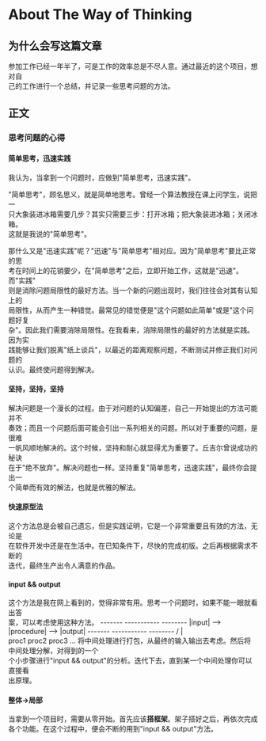 # About The Way of Thinking

## 为什么会写这篇文章  
参加工作已经一年半了，可是工作的效率总是不尽人意。通过最近的这个项目，想对自  
己的工作进行一个总结，并记录一些思考问题的方法。

## 正文

### 思考问题的心得  
#### 简单思考，迅速实践  
我认为，当拿到一个问题时，应做到"简单思考，迅速实践"。  

"简单思考"，顾名思义，就是简单地思考。曾经一个算法教授在课上问学生，说把一  
只大象装进冰箱需要几步？其实只需要三步：打开冰箱；把大象装进冰箱；关闭冰箱。   
这就是我说的"简单思考"。  

那什么又是"迅速实践"呢？"迅速"与"简单思考"相对应。因为"简单思考"要比正常的思  
考在时间上的花销要少，在"简单思考"之后，立即开始工作，这就是"迅速"。而"实践"  
则是消除问题局限性的最好方法。当一个新的问题出现时，我们往往会对其有认知上的  
局限性，从而产生一种错觉。最常见的错觉便是"这个问题如此简单"或是"这个问题好复  
杂"。因此我们需要消除局限性。在我看来，消除局限性的最好的方法就是实践。因为实  
践能够让我们脱离"纸上谈兵"，以最近的距离观察问题，不断测试并修正我们对问题的  
认识。最终使问题得到解决。  

#### 坚持，坚持，坚持  
解决问题是一个漫长的过程。由于对问题的认知偏差，自己一开始提出的方法可能并不  
奏效；而且一个问题后面可能会引出一系列相关的问题。所以对于重要的问题，是很难  
一帆风顺地解决的。这个时候，坚持和耐心就显得尤为重要了。丘吉尔曾说成功的秘诀  
在于"绝不放弃"。解决问题也一样。坚持重复"简单思考，迅速实践"，最终你会提出一  
个简单而有效的解法，也就是优雅的解法。  

#### 快速原型法  
这个方法总是会被自己遗忘，但是实践证明，它是一个非常重要且有效的方法，无论是  
在软件开发中还是在生活中。在已知条件下，尽快的完成初版。之后再根据需求不断的  
迭代，最终生产出令人满意的作品。  

#### input && output  
这个方法是我在网上看到的，觉得非常有用。思考一个问题时，如果不能一眼就看出答  
案，可以考虑使用这种方法。
    -------      -----------      --------
    |input|  --> |procedure|  --> |output|
    -------      -----------      --------
                 /    |    \
               proc1 proc2  proc3 ...
将中间处理进行打包，从最终的输入输出去考虑。然后将中间处理分解，对得到的一个  
个小步骤进行"input && output"的分析。迭代下去，直到某一个中间处理你可以直接看  
出原理。

#### 整体->局部
当拿到一个项目时，需要从零开始。首先应该**搭框架**。架子搭好之后，再依次完成  
各个功能。在这个过程中，便会不断的用到"input && output"方法。

